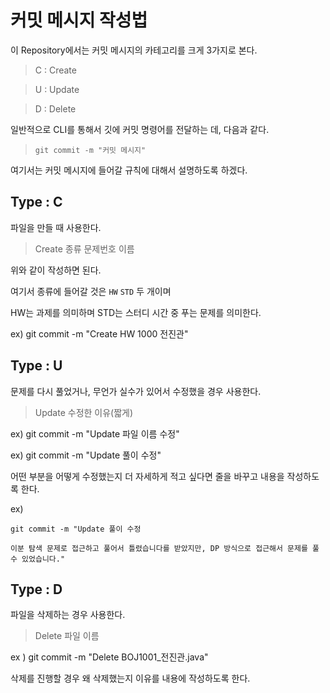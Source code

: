 # 커밋 메시지 작성법

이 Repository에서는 커밋 메시지의 카테고리를 크게 3가지로 본다.

> C : Create

> U : Update

> D : Delete

일반적으로 CLI를 통해서 깃에 커밋 명령어를 전달하는 데, 다음과 같다.

> `git commit -m "커밋 메시지"`

여기서는 커밋 메시지에 들어갈 규칙에 대해서 설명하도록 하겠다.

## Type : C

파일을 만들 때 사용한다.

> Create 종류 문제번호 이름 

위와 같이 작성하면 된다.

여기서 종류에 들어갈 것은 `HW` `STD` 두 개이며 

HW는 과제를 의미하며 STD는 스터디 시간 중 푸는 문제를 의미한다.

ex) git commit -m "Create HW 1000 전진관"



## Type : U

문제를 다시 풀었거나, 무언가 실수가 있어서 수정했을 경우 사용한다.

> Update 수정한 이유(짧게)

ex) git commit -m "Update 파일 이름 수정"

ex) git commit -m "Update 풀이 수정"

어떤 부분을 어떻게 수정했는지 더 자세하게 적고 싶다면 줄을 바꾸고 내용을 작성하도록 한다.

ex)
```
git commit -m "Update 풀이 수정

이분 탐색 문제로 접근하고 풀어서 틀렸습니다를 받았지만, DP 방식으로 접근해서 문제를 풀 수 있었습니다."
```

## Type : D

파일을 삭제하는 경우 사용한다.

> Delete 파일 이름

ex ) git commit -m "Delete BOJ1001_전진관.java"

삭제를 진행할 경우 왜 삭제했는지 이유를 내용에 작성하도록 한다.

